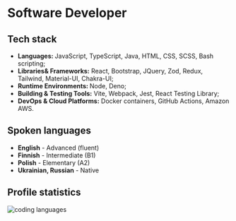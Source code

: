 <h1> Software Developer</h1>
<!-- <section>
  <h2 style="color: red;"> Tech stack</h2>

<div>
  <img src="https://img.shields.io/badge/javascript-%23323330.svg?style=flat&amp;logo=javascript&amp;logoColor=%23F7DF1E" alt="JavaScript">
  <img src="https://img.shields.io/badge/react-%2320232a.svg?style=flat&amp;logo=react&amp;logoColor=%2361DAFB" alt="React">
  <img src="https://img.shields.io/badge/typescript-%23007ACC.svg?style=flat&amp;logo=typescript&amp;logoColor=white" alt="TypeScript">
  <img src="https://img.shields.io/badge/node.js-6DA55F?style=flat&amp;logo=node.js&amp;logoColor=white" alt="NodeJS">
  <img src="https://img.shields.io/badge/express.js-%23404d59.svg?style=flat&amp;logo=express&amp;logoColor=%2361DAFB" alt="Express.js">
  <img src="https://img.shields.io/badge/java-%23ED8B00.svg?style=flat&amp;logo=java&amp;logoColor=white" alt="Java">
  <img src="https://img.shields.io/badge/React_Router-CA4245?style=flat&amp;logo=react-router&amp;logoColor=white" alt="React Router">
  <img src="https://img.shields.io/badge/redux-%23593d88.svg?style=flat&amp;logo=redux&amp;logoColor=white" alt="Redux"><br>
  <img src="https://img.shields.io/badge/html5-%23E34F26.svg?style=flat&amp;logo=html5&amp;logoColor=white" alt="HTML5">
  <img src="https://img.shields.io/badge/css3-%231572B6.svg?style=flat&amp;logo=css3&amp;logoColor=white" alt="CSS3">
  <img src="https://img.shields.io/badge/figma-%23F24E1E.svg?style=flat&amp;logo=figma&amp;logoColor=white" alt="Figma">
  <img src="https://img.shields.io/badge/MUI-%230081CB.svg?style=flat&amp;logo=material-ui&amp;logoColor=white" alt="MUI">
  <img src="https://img.shields.io/badge/yarn-%232C8EBB.svg?style=flat&amp;logo=yarn&amp;logoColor=white" alt="Yarn">
  <img src="https://img.shields.io/badge/NPM-%23000000.svg?style=flat&amp;logo=npm&amp;logoColor=white" alt="NPM">
  <img src="https://img.shields.io/badge/Postman-FF6C37?style=flat&amp;logo=postman&amp;logoColor=white" alt="Postman">
  <img src="https://img.shields.io/badge/ESLint-4B3263?style=flat&amp;logo=eslint&amp;logoColor=white" alt="ESLint">
  <img src="https://img.shields.io/badge/Babel-F9DC3e?style=flat&amp;logo=babel&amp;logoColor=black" alt="Babel"><br>
  <img src="https://img.shields.io/badge/docker-%230db7ed.svg?style=flat&amp;logo=docker&amp;logoColor=white" alt="Docker">
  <img src="https://img.shields.io/badge/AWS-%23FF9900.svg?style=flat&amp;logo=amazon-aws&amp;logoColor=white" alt="AWS">
 </div>
</section>
<br> -->
<h2>Tech stack</h2>
<ul>
  <li><strong>Languages: </strong>JavaScript, TypeScript, Java, HTML, CSS, SCSS, Bash scripting;</li>
  <li><strong>Libraries& Frameworks:</strong> React, Bootstrap, JQuery, Zod, Redux, Tailwind, Material-UI, Chakra-UI;</li>
  <li><strong>Runtime Environments: </strong>Node, Deno;</li>
  <li><strong>Building & Testing Tools:</strong> Vite, Webpack, Jest, React Testing Library;</li>
  <li><strong>DevOps & Cloud Platforms:</strong> Docker containers, GitHub Actions, Amazon AWS.</li>
</ul>

<section>
  <h2>Spoken languages</h2>
  <ul>
    <li><strong>English</strong> - Advanced (fluent)</li>
    <li><strong>Finnish</strong> - Intermediate (B1)</li>
    <li><strong>Polish</strong> - Elementary (A2)</li>
    <li><strong>Ukrainian, Russian</strong> - Native</li>
  </ul>
</section>


<section>
  <h2> Profile statistics</h2>
<div>
   <img src="https://github-readme-stats.vercel.app/api/top-langs/?username=LarisaShatil&amp;theme=prussian&amp;hide_border=false&amp;include_all_commits=false&amp;count_private=false&amp;layout=compact" alt="coding languages">
</div>
</section>


<!-- <img src="https://visitcount.itsvg.in/api?id=LarisaShatil&amp;icon=9&amp;color=1" alt="number of visits"> -->
<!-- ![](https://komarev.com/ghpvc/?username=LarisaShatil&label=visitors:) -->
<!-- Link to create - https://gprm.itsvg.in/ -->
